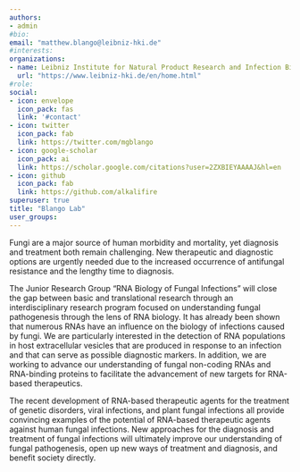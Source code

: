 ```yaml
---
authors:
- admin
#bio: 
email: "matthew.blango@leibniz-hki.de"
#interests:
organizations:
- name: Leibniz Institute for Natural Product Research and Infection Biology (Leibniz-HKI)
  url: "https://www.leibniz-hki.de/en/home.html"
#role: 
social:
- icon: envelope
  icon_pack: fas
  link: '#contact'
- icon: twitter
  icon_pack: fab
  link: https://twitter.com/mgblango
- icon: google-scholar
  icon_pack: ai
  link: https://scholar.google.com/citations?user=2ZXBIEYAAAAJ&hl=en
- icon: github
  icon_pack: fab
  link: https://github.com/alkalifire
superuser: true
title: "Blango Lab"
user_groups:
---
```


Fungi are a major source of human morbidity and mortality, yet diagnosis and treatment both remain challenging. New therapeutic and diagnostic options are urgently needed due to the increased occurrence of antifungal resistance and the lengthy time to diagnosis. 

The Junior Research Group “RNA Biology of Fungal Infections” will close the gap between basic and translational research through an interdisciplinary research program focused on understanding fungal pathogenesis through the lens of RNA biology. It has already been shown that numerous RNAs have an influence on the biology of infections caused by fungi. We are particularly interested in the detection of RNA populations in host extracellular vesicles that are produced in response to an infection and that can serve as possible diagnostic markers. In addition, we are working to advance our understanding of fungal non-coding RNAs and RNA-binding proteins to facilitate the advancement of new targets for RNA-based therapeutics. 

The recent development of RNA-based therapeutic agents for the treatment of genetic disorders, viral infections, and plant fungal infections all provide convincing examples of the potential of RNA-based therapeutic agents against human fungal infections. New approaches for the diagnosis and treatment of fungal infections will ultimately improve our understanding of fungal pathogenesis, open up new ways of treatment and diagnosis, and benefit society directly.
 
